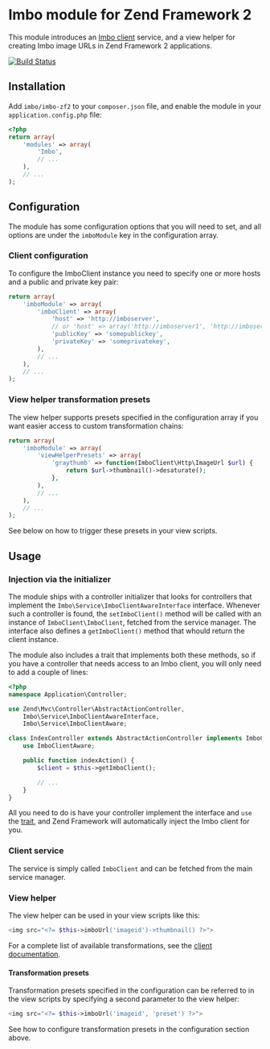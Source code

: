 # Imbo module for Zend Framework 2
This module introduces an [Imbo client](https://github.com/imbo/imboclient-php) service, and a view helper for creating Imbo image URLs in Zend Framework 2 applications.

[![Build Status](https://travis-ci.org/imbo/imbo-zf2-module.png)](https://travis-ci.org/imbo/imbo-zf2-module)

## Installation
Add `imbo/imbo-zf2` to your `composer.json` file, and enable the module in your `application.config.php` file:

```php
<?php
return array(
    'modules' => array(
        'Imbo',
        // ...
    ),
    // ...
);
```

## Configuration
The module has some configuration options that you will need to set, and all options are under the `imboModule` key in the configuration array.

### Client configuration
To configure the ImboClient instance you need to specify one or more hosts and a public and private key pair:

```php
return array(
    'imboModule' => array(
        'imboClient' => array(
            'host' => 'http://imboserver',
            // or 'host' => array('http://imboserver1', 'http://imboserver2'),
            'publicKey' => 'somepublickey',
            'privateKey' => 'someprivatekey',
        ),
        // ...
    ),
    // ...
);
```

### View helper transformation presets
The view helper supports presets specified in the configuration array if you want easier access to custom transformation chains:

```php
return array(
    'imboModule' => array(
        'viewHelperPresets' => array(
            'graythumb' => function(ImboClient\Http\ImageUrl $url) {
                return $url->thumbnail()->desaturate();
            },
        ),
        // ...
    ),
    // ...
);
```

See below on how to trigger these presets in your view scripts.

## Usage
### Injection via the initializer
The module ships with a controller initializer that looks for controllers that implement the ``Imbo\Service\ImboClientAwareInterface`` interface. Whenever such a controller is found, the ``setImboClient()`` method will be called with an instance of ``ImboClient\ImboClient``, fetched from the service manager. The interface also defines a ``getImboClient()`` method that whould return the client instance.

The module also includes a trait that implements both these methods, so if you have a controller that needs access to an Imbo client, you will only need to add a couple of lines:

```php
<?php
namespace Application\Controller;

use Zend\Mvc\Controller\AbstractActionController,
    Imbo\Service\ImboClientAwareInterface,
    Imbo\Service\ImboClientAware;

class IndexController extends AbstractActionController implements ImboClientAwareInterface {
    use ImboClientAware;

    public function indexAction() {
        $client = $this->getImboClient();

        // ...
    }
}
```

All you need to do is have your controller implement the interface and ``use`` the [trait](http://php.net/traits), and Zend Framework will automatically inject the Imbo client for you.

### Client service
The service is simply called `ImboClient` and can be fetched from the main service manager.

### View helper
The view helper can be used in your view scripts like this:

```php
<img src="<?= $this->imboUrl('imageid')->thumbnail() ?>">
```

For a complete list of available transformations, see the [client documentation](http://imboclient-php.readthedocs.org/).

#### Transformation presets
Transformation presets specified in the configuration can be referred to in the view scripts by specifying a second parameter to the view helper:

```php
<img src="<?= $this->imboUrl('imageid', 'preset') ?>">
```

See how to configure transformation presets in the configuration section above.
